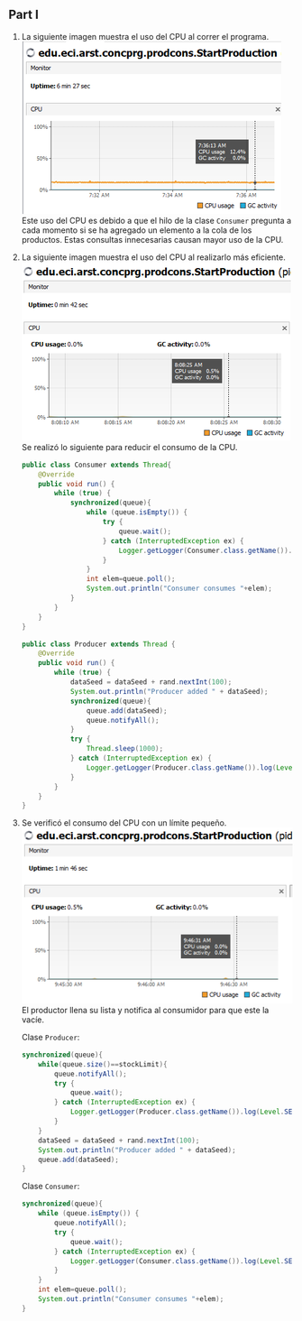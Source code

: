 ## Part I

1) La siguiente imagen muestra el uso del CPU al correr el programa.
![](img/cpu.PNG)\
Este uso del CPU es debido a que el hilo de la clase `Consumer`
 pregunta a cada momento si se ha agregado un elemento a la cola de 
 los productos. Estas consultas innecesarias causan mayor uso de la 
 CPU.
 2) La siguiente imagen muestra el uso del CPU al 
 realizarlo más eficiente.
 ![](img/cpuMejorada.PNG)\
 Se realizó lo siguiente para reducir el consumo de la CPU.
 
    ```java
    public class Consumer extends Thread{
        @Override
        public void run() {
            while (true) {
                synchronized(queue){
                    while (queue.isEmpty()) {
                        try {
                            queue.wait();
                        } catch (InterruptedException ex) {
                            Logger.getLogger(Consumer.class.getName()).log(Level.SEVERE, null, ex);
                        }
                    }
                    int elem=queue.poll();
                    System.out.println("Consumer consumes "+elem);
                }
            }
        }
    }

    ```
    ```java
    public class Producer extends Thread {
        @Override
        public void run() {
            while (true) {
                dataSeed = dataSeed + rand.nextInt(100);
                System.out.println("Producer added " + dataSeed);
                synchronized(queue){
                    queue.add(dataSeed);
                    queue.notifyAll();
                }
                try {
                    Thread.sleep(1000);
                } catch (InterruptedException ex) {
                    Logger.getLogger(Producer.class.getName()).log(Level.SEVERE, null, ex);
                }
            }
        }
    }
    ```
 3) Se verificó el consumo del CPU con un límite pequeño.\
 ![](img/p3.PNG)\
 El productor llena su lista y notifica 
 al consumidor para que este la vacíe.
 
    Clase `Producer`:
    ```java 
    synchronized(queue){
        while(queue.size()==stockLimit){
            queue.notifyAll();
            try {
                queue.wait();
            } catch (InterruptedException ex) {
                Logger.getLogger(Producer.class.getName()).log(Level.SEVERE, null, ex);
            }
        }
        dataSeed = dataSeed + rand.nextInt(100);
        System.out.println("Producer added " + dataSeed);
        queue.add(dataSeed);
    }
    ```
    Clase `Consumer`:
    ```java
    synchronized(queue){
        while (queue.isEmpty()) {
            queue.notifyAll();
            try {
                queue.wait();
            } catch (InterruptedException ex) {
                Logger.getLogger(Consumer.class.getName()).log(Level.SEVERE, null, ex);
            }
        }
        int elem=queue.poll();
        System.out.println("Consumer consumes "+elem);
    }
    ```